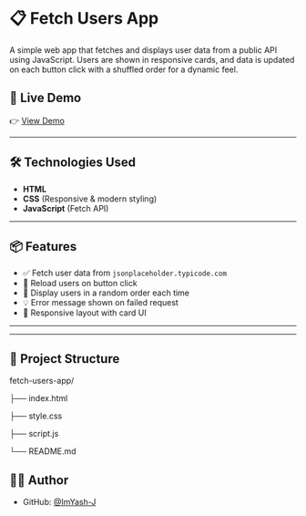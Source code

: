 # 📋 Fetch Users App

A simple web app that fetches and displays user data from a public API using JavaScript. Users are shown in responsive cards, and data is updated on each button click with a shuffled order for a dynamic feel.

## 🚀 Live Demo

👉 [View Demo](https://ImYash-J.github.io/fetch-users-app/)

---

## 🛠️ Technologies Used

- **HTML**
- **CSS** (Responsive & modern styling)
- **JavaScript** (Fetch API)

---

## 📦 Features

- ✅ Fetch user data from `jsonplaceholder.typicode.com`
- 🔁 Reload users on button click
- 🔄 Display users in a random order each time
- 💡 Error message shown on failed request
- 📱 Responsive layout with card UI

---


---

## 📂 Project Structure

fetch-users-app/

├── index.html

├── style.css

├── script.js

└── README.md


## 🧑‍💻 Author

- GitHub: [@ImYash-J](https://github.com/ImYash-J)




